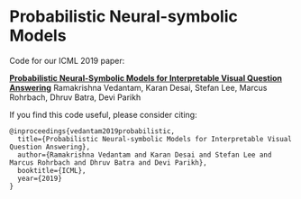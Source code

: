 Probabilistic Neural-symbolic Models
====================================

Code for our ICML 2019 paper:

**[Probabilistic Neural-Symbolic Models for Interpretable Visual Question Answering][1]**
Ramakrishna Vedantam, Karan Desai, Stefan Lee, Marcus Rohrbach, Dhruv Batra, Devi Parikh


If you find this code useful, please consider citing:

```text
@inproceedings{vedantam2019probabilistic,
  title={Probabilistic Neural-symbolic Models for Interpretable Visual Question Answering},
  author={Ramakrishna Vedantam and Karan Desai and Stefan Lee and Marcus Rohrbach and Dhruv Batra and Devi Parikh},
  booktitle={ICML},
  year={2019}
}
```

[1]: https://arxiv.org/abs/1902.07864
